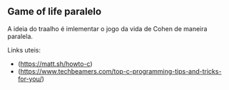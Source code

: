 ## Game of life paralelo

A ideia do traalho é imlementar o jogo da vida de Cohen de 
maneira paralela.

Links uteis:
- (https://matt.sh/howto-c)
- (https://www.techbeamers.com/top-c-programming-tips-and-tricks-for-you/)